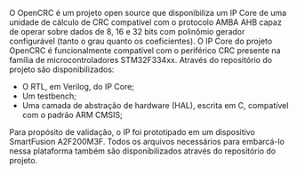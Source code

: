 O OpenCRC é um projeto open source que disponibiliza um IP Core de uma unidade de cálculo de CRC compatível com o protocolo AMBA AHB capaz de operar sobre dados de 8, 16 e 32 bits com polinômio gerador configurável (tanto o grau quanto os coeficientes). O IP Core do projeto OpenCRC é funcionalmente compatível com o periférico CRC presente na família de microcontroladores STM32F334xx. Através do repositório do projeto são disponibilizados:
 - O RTL, em Verilog, do IP Core;
  - Um testbench;
  - Uma camada de abstração de hardware (HAL), escrita em C, compatível com o padrão ARM CMSIS;
	
Para propósito de validação, o IP foi prototipado em um dispositivo SmartFusion A2F200M3F. Todos os arquivos necessários para embarcá-lo nessa plataforma também são disponibilizados através do repositório do projeto.

